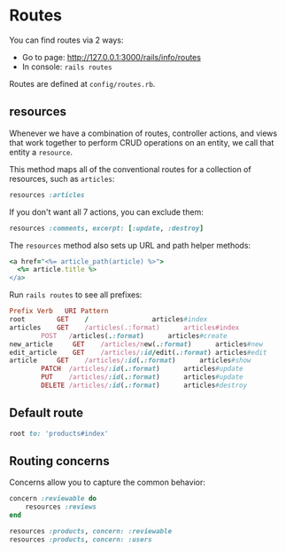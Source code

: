 # Routes

You can find routes via 2 ways:

- Go to page: http://127.0.0.1:3000/rails/info/routes
- In console: `rails routes`

Routes are defined at `config/routes.rb`.

## resources

Whenever we have a combination of routes, controller actions, and views that work together 
to perform CRUD operations on an entity, we call that entity a `resource`.

This method maps all of the conventional routes for a collection of resources, such as `articles`:

```ruby
resources :articles
```

If you don't want all 7 actions, you can exclude them:

```ruby
resources :comments, excerpt: [:update, :destroy]
```

The `resources` method also sets up URL and path helper methods:

```ruby
<a href="<%= article_path(article) %>">
  <%= article.title %>
</a>
```
Run `rails routes` to see all prefixes:

```ruby
Prefix Verb   URI Pattern                                                                                       
root 		GET    /				articles#index
articles 	GET    /articles(.:format)		articles#index
		POST   /articles(.:format)		articles#create
new_article 	GET    /articles/new(.:format)		articles#new
edit_article 	GET    /articles/:id/edit(.:format)	articles#edit
article 	GET    /articles/:id(.:format)		articles#show
		PATCH  /articles/:id(.:format)		articles#update
		PUT    /articles/:id(.:format)		articles#update
		DELETE /articles/:id(.:format)		articles#destroy
```

## Default route

```ruby
root to: 'products#index'
```

## Routing concerns

Concerns allow you to capture the common behavior:

```ruby
concern :reviewable do
	resources :reviews
end

resources :products, concern: :reviewable
resources :products, concern: :users
```
